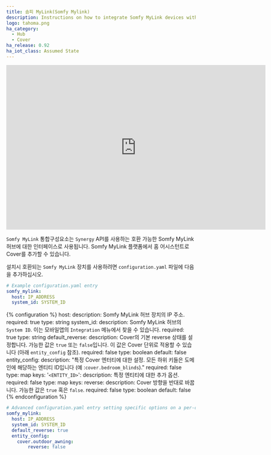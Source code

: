 ```yaml
---
title: 솜피 MyLink(Somfy Mylink)
description: Instructions on how to integrate Somfy MyLink devices with Home Assistant.
logo: tahoma.png
ha_category:
  - Hub
  - Cover
ha_release: 0.92
ha_iot_class: Assumed State
---
```


<div class='videoWrapper'>
<iframe width="690" height="437" src="https://www.youtube.com/embed/xQpCy8BbrjY" frameborder="0" allow="accelerometer; autoplay; encrypted-media; gyroscope; picture-in-picture" allowfullscreen></iframe>
</div>

`Somfy MyLink` 통합구성요소는 `Synergy` API를 사용하는 호환 가능한 Somfy MyLink 허브에 대한 인터페이스로 사용됩니다. Somfy MyLink 플랫폼에서 홈 어시스턴트로 Cover를 추가할 수 있습니다.

설치시 호환되는 `Somfy MyLink` 장치를 사용하려면 `configuration.yaml` 파일에 다음을 추가하십시오.

```yaml
# Example configuration.yaml entry
somfy_mylink:
  host: IP_ADDRESS
  system_id: SYSTEM_ID
```

{% configuration %}
host:
  description: Somfy MyLink 허브 장치의 IP 주소.
  required: true
  type: string
system_id:
  description: Somfy MyLink 허브의 `System ID`. 이는 모바일앱의 `Integration` 메뉴에서 찾을 수 있습니다.
  required: true
  type: string
default_reverse:
  description: Cover의 기본 reverse 상태를 설정합니다. 가능한 값은 `true` 또는 `false`입니다. 이 값은 Cover 단위로 적용할 수 있습니다 (아래 `entity_config` 참조).
  required: false
  type: boolean
  default: false
entity_config:
  description: "특정 Cover 엔터티에 대한 설정. 모든 하위 키들은 도메인에 해당하는 엔티티 ID입니다 (예 :`cover.bedroom_blinds`)."
  required: false
  type: map
  keys:
    '`<ENTITY_ID>`':
      description: 특정 엔티티에 대한 추가 옵션.
      required: false
      type: map
      keys:
        reverse:
          description: Cover 방향을 반대로 바꿉니다. 가능한 값은 `true` 혹은 `false`.
          required: false
          type: boolean
          default: false
{% endconfiguration %}

```yaml
# Advanced configuration.yaml entry setting specific options on a per-cover basis
somfy_mylink:
  host: IP_ADDRESS
  system_id: SYSTEM_ID
  default_reverse: true
  entity_config:
    cover.outdoor_awning:
        reverse: false
```
